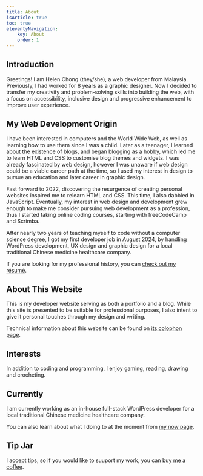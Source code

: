 ```yaml
---
title: About
isArticle: true
toc: true
eleventyNavigation:
    key: About
    order: 1
---
```


## Introduction

Greetings! I am Helen Chong (they/she), a web developer from Malaysia. Previously, I had worked for 8 years as a graphic designer. Now I decided to transfer my creativity and problem-solving skills into building the web, with a focus on accessibility, inclusive design and progressive enhancement to improve user experience.

## My Web Development Origin

I have been interested in computers and the World Wide Web, as well as learning how to use them since I was a child. Later as a teenager, I learned about the existence of blogs, and began blogging as a hobby, which led me to learn HTML and CSS to customise blog themes and widgets. I was already fascinated by web design, however I was unaware if web design could be a viable career path at the time, so I used my interest in design to pursue an education and later career in graphic design.

Fast forward to 2022, discovering the resurgence of creating personal websites inspired me to relearn HTML and CSS. This time, I also dabbled in JavaScript. Eventually, my interest in web design and development grew enough to make me consider pursuing web development as a profession, thus I started taking online coding courses, starting with freeCodeCamp and Scrimba.

After nearly two years of teaching myself to code without a computer science degree, I got my first developer job in August 2024, by handling WordPress development, UX design and graphic design for a local traditional Chinese medicine healthcare company.

If you are looking for my professional history, you can [check out my résumé]({{sitemeta.siteUrl}}/resume).

## About This Website

This is my developer website serving as both a portfolio and a blog. While this site is presented to be suitable for professional purposes, I also intent to give it personal touches through my design and writing.

Technical information about this website can be found on [its colophon page](/colophon).

## Interests

In addition to coding and programming, I enjoy gaming, reading, drawing and crocheting.

## Currently

I am currently working as an in-house full-stack WordPress developer for a local traditional Chinese medicine healthcare company.

You can also learn about what I doing to at the moment from [my now page](https://helenchong.omg.lol/now).

## Tip Jar

I accept tips, so if you would like to suuport my work, you can [buy me a coffee](https://buymeacoffee.com/helenchong).